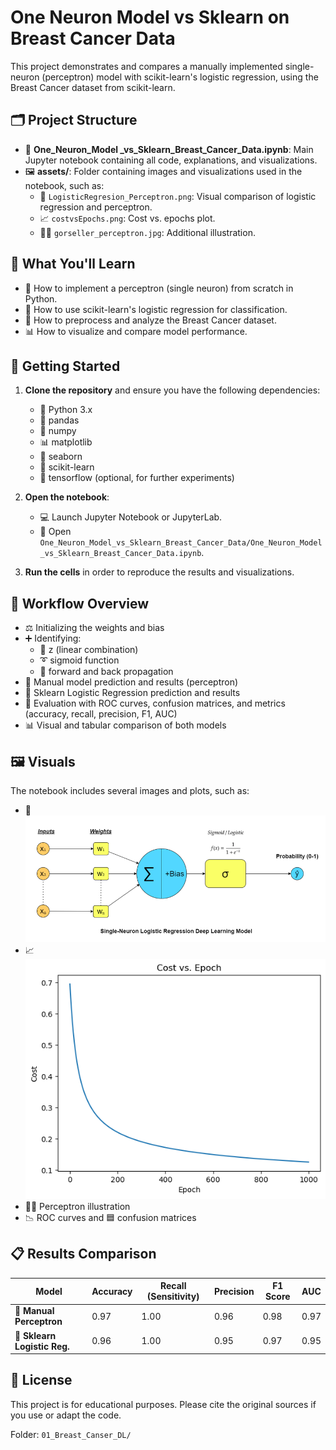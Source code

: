# One Neuron Model vs Sklearn on Breast Cancer Data

This project demonstrates and compares a manually implemented single-neuron (perceptron) model with scikit-learn's logistic regression, using the Breast Cancer dataset from scikit-learn.

## 🗂️ Project Structure
- 📓 **One_Neuron_Model _vs_Sklearn_Breast_Cancer_Data.ipynb**: Main Jupyter notebook containing all code, explanations, and visualizations.
- 🖼️ **assets/**: Folder containing images and visualizations used in the notebook, such as:
  - 🧮 `LogisticRegresion_Perceptron.png`: Visual comparison of logistic regression and perceptron.
  - 📈 `costvsEpochs.png`: Cost vs. epochs plot.
  - 🧑‍🏫 `gorseller_perceptron.jpg`: Additional illustration.

## 🎯 What You'll Learn
- 🧠 How to implement a perceptron (single neuron) from scratch in Python.
- 🤖 How to use scikit-learn's logistic regression for classification.
- 🧹 How to preprocess and analyze the Breast Cancer dataset.
- 📊 How to visualize and compare model performance.

## 🚀 Getting Started
1. **Clone the repository** and ensure you have the following dependencies:
   - 🐍 Python 3.x
   - 🐼 pandas
   - 🔢 numpy
   - 📊 matplotlib
   - 🌈 seaborn
   - 🤖 scikit-learn
   - 🧬 tensorflow (optional, for further experiments)

2. **Open the notebook**:
   - 💻 Launch Jupyter Notebook or JupyterLab.
   - 📓 Open `One_Neuron_Model_vs_Sklearn_Breast_Cancer_Data/One_Neuron_Model _vs_Sklearn_Breast_Cancer_Data.ipynb`.

3. **Run the cells** in order to reproduce the results and visualizations.

## 🧩 Workflow Overview
- ⚖️ Initializing the weights and bias
- ➕ Identifying:
    - 🧮 z (linear combination)
    - ➰ sigmoid function
    - 🔄 forward and back propagation
- 📝 Manual model prediction and results (perceptron)
- 🤖 Sklearn Logistic Regression prediction and results
- 🧪 Evaluation with ROC curves, confusion matrices, and metrics (accuracy, recall, precision, F1, AUC)
- 📊 Visual and tabular comparison of both models

## 🖼️ Visuals
The notebook includes several images and plots, such as:
- 🧮 ![Logistic Regression vs Perceptron](One_Neuron_Model_vs_Sklearn_Breast_Cancer_Data/assets/LogisticRegresion_Perceptron.png)
- 📈 ![Cost vs Epochs](One_Neuron_Model_vs_Sklearn_Breast_Cancer_Data/assets/costvsEpochs.png)
- 🧑‍🏫 Perceptron illustration
- 📉 ROC curves and 🟦 confusion matrices

## 📋 Results Comparison

| Model                    | Accuracy | Recall (Sensitivity) | Precision | F1 Score | AUC  |
|--------------------------|----------|---------------------|-----------|----------|------|
| 📝 **Manual Perceptron**        | 0.97     | 1.00                | 0.96      | 0.98     | 0.97 |
| 🤖 **Sklearn Logistic Reg.**    | 0.96     | 1.00                | 0.95      | 0.97     | 0.95 |

## 📄 License
This project is for educational purposes. Please cite the original sources if you use or adapt the code.

Folder: `01_Breast_Canser_DL/`